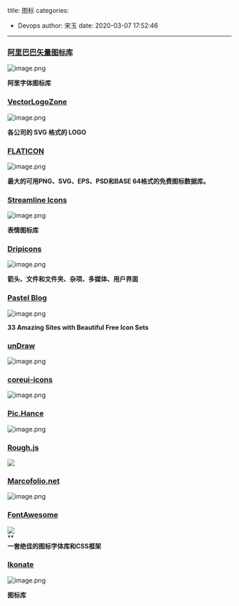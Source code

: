 title: 图标
categories:
 - Devops
author: 宋玉
date: 2020-03-07 17:52:46
---

### [阿里巴巴矢量图标库](http://www.baidu.com/link?url=Mk7W4No2b-n4kYnErXsU40ZLPSsvXQ8VTlHTy_hKP8ZrZdagwVnDfmrxydjBkQWC)
![image.png](https://cdn.nlark.com/yuque/0/2020/png/394169/1582608113133-39d9399b-74ce-4125-af4a-8b847f93f56f.png#align=left&display=inline&height=762&name=image.png&originHeight=1524&originWidth=2876&size=324750&status=done&style=none&width=1438)

**阿里字体图标库**

### [VectorLogoZone](https://www.vectorlogo.zone/) 
![image.png](https://cdn.nlark.com/yuque/0/2020/png/394169/1582607963342-42e1c895-fbbc-42fa-be11-6e670f097874.png#align=left&display=inline&height=764&name=image.png&originHeight=1528&originWidth=2860&size=433267&status=done&style=none&width=1430)

**各公司的 SVG 格式的 LOGO**

### [FLATICON](https://www.flaticon.com/)
![image.png](https://cdn.nlark.com/yuque/0/2020/png/394169/1582643094395-694b4ec3-7629-41d9-800f-a53bfa3ab342.png#align=left&display=inline&height=757&name=image.png&originHeight=1514&originWidth=2870&size=1207159&status=done&style=none&width=1435)

**最大的可用PNG、SVG、EPS、PSD和BASE 64格式的免费图标数据库。**

### [Streamline Icons](https://www.streamlineicons.com/)
![image.png](https://cdn.nlark.com/yuque/0/2020/png/394169/1582643477282-501d6684-e437-4882-8277-17ae7ef9cd91.png#align=left&display=inline&height=757&name=image.png&originHeight=1514&originWidth=2842&size=293911&status=done&style=none&width=1421)

**表情图标库**

### [Dripicons](https://iconstore.co/icons/dripicons-v2/)
![image.png](https://cdn.nlark.com/yuque/0/2020/png/394169/1582643387398-8321ae5d-c9d3-4f47-8057-5ce7236628c4.png#align=left&display=inline&height=763&name=image.png&originHeight=1526&originWidth=2862&size=339314&status=done&style=none&width=1431)

**箭头、文件和文件夹、杂项、多媒体、用户界面**

### [Pastel Blog](https://blog.usepastel.com/post/33-beautiful-free-icon-sets)
![image.png](https://cdn.nlark.com/yuque/0/2020/png/394169/1582643258455-e093eaec-4da5-4da0-936c-bad267a98174.png#align=left&display=inline&height=765&name=image.png&originHeight=1530&originWidth=2870&size=233696&status=done&style=none&width=1435)

**33 Amazing Sites with Beautiful Free Icon Sets**

### [unDraw](https://undraw.co/illustrations)
![image.png](https://cdn.nlark.com/yuque/0/2020/png/394169/1583194074208-baf22c40-813e-4646-8d55-70e40022ca04.png#align=left&display=inline&height=762&name=image.png&originHeight=1524&originWidth=2872&size=275912&status=done&style=none&width=1436)

### [coreui-icons](https://github.com/coreui/coreui-icons/blob/1.0.0/README.md)
![image.png](https://cdn.nlark.com/yuque/0/2020/png/394169/1583194164746-4e928eda-3d30-4012-b0a6-12088693104b.png#align=left&display=inline&height=761&name=image.png&originHeight=1522&originWidth=2872&size=161096&status=done&style=none&width=1436)

### [Pic.Hance](https://pichance.com/)
![image.png](https://cdn.nlark.com/yuque/0/2020/png/394169/1583194189316-44e6bcbd-3140-4b1a-907b-7e9b28308123.png#align=left&display=inline&height=759&name=image.png&originHeight=1518&originWidth=2878&size=340444&status=done&style=none&width=1439)


### [Rough.js](https://roughjs.com/)
![](https://cdn.nlark.com/yuque/0/2020/png/394169/1583055009614-ce4284e4-31ca-426e-803e-6e6cad9508fe.png#align=left&display=inline&height=769&originHeight=769&originWidth=1440&size=0&status=done&style=none&width=1440)

### [Marcofolio.net](http://marcofolio.net/ibm-lotusphere-css/)
![image.png](https://cdn.nlark.com/yuque/0/2020/png/394169/1583073074640-c9ccb8de-59cd-4aed-8843-cbc41cc15597.png#align=left&display=inline&height=763&name=image.png&originHeight=1526&originWidth=2868&size=389986&status=done&style=none&width=1434)

### [FontAwesome](http://fontawesome.dashgame.com/)
![](https://cdn.nlark.com/yuque/0/2020/png/394169/1583055008208-01156df9-7b26-4181-92a1-60905eee58e0.png#align=left&display=inline&height=769&originHeight=769&originWidth=1440&size=0&status=done&style=none&width=1440)<br />**<br />**一套绝佳的图标字体库和CSS框架**

### [Ikonate](https://ikonate.com/)

![image.png](https://cdn.nlark.com/yuque/0/2020/png/394169/1583065218632-f926f574-1f07-4596-b23e-fdecd31fcde0.png#align=left&display=inline&height=764&name=image.png&originHeight=1528&originWidth=2866&size=319426&status=done&style=none&width=1433)

**图标库**
